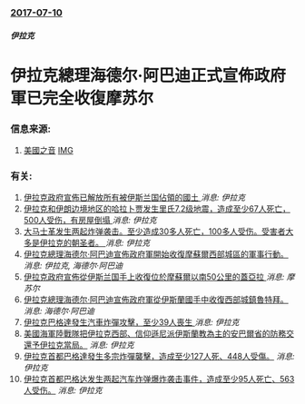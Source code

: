 ### [2017-07-10](/news/2017/07/10/index.md)

##### 伊拉克
# 伊拉克總理海德尔·阿巴迪正式宣佈政府軍已完全收復摩苏尔 




### 信息来源:

1. [美國之音](https://www.voachinese.com/a/iraq-mosul/3936959.html) [IMG](https://gdb.voanews.com/5FCF39E6-D7F6-4FC0-B74D-A98046DA40A9_w1200_r1_s.jpg)

### 有关:

1. [伊拉克政府宣佈已解放所有被伊斯兰国佔領的國土 ](/zh/news/2017/12/9/伊拉克政府宣佈已解放所有被伊斯兰国佔領的國土.md) _消息: 伊拉克_
2. [伊拉克和伊朗边境地区的哈拉卜贾发生里氏7.2级地震，造成至少67人死亡，500人受伤，有房屋倒塌 ](/zh/news/2017/11/12/伊拉克和伊朗边境地区的哈拉卜贾发生里氏72级地震-造成至少67人死亡-500人受伤-有房屋倒塌.md) _消息: 伊拉克_
3. [大马士革发生两起炸弹袭击。至少造成30多人死亡，100多人受伤。受害者大多是伊拉克的朝圣者。 ](/zh/news/2017/03/11/大马士革发生两起炸弹袭击-至少造成30多人死亡-100多人受伤-受害者大多是伊拉克的朝圣者.md) _消息: 伊拉克_
4. [伊拉克總理海德尔·阿巴迪宣佈政府軍開始收復摩蘇爾西部城區的軍事行動。 ](/zh/news/2017/02/19/伊拉克總理海德尔-阿巴迪宣佈政府軍開始收復摩蘇爾西部城區的軍事行動.md) _消息: 伊拉克, 海德尔·阿巴迪_
5. [伊拉克政府宣佈從伊斯兰国手上收復位於摩蘇爾以南50公里的蓋亞拉 ](/zh/news/2016/08/25/伊拉克政府宣佈從伊斯兰国手上收復位於摩蘇爾以南50公里的蓋亞拉.md) _消息: 摩苏尔_
6. [伊拉克總理海德尔·阿巴迪宣佈政府軍從伊斯蘭國手中收復西部城鎮魯特拜。 ](/zh/news/2016/05/18/伊拉克總理海德尔-阿巴迪宣佈政府軍從伊斯蘭國手中收復西部城鎮魯特拜.md) _消息: 海德尔·阿巴迪_
7. [ 伊拉克巴格達發生汽車炸彈攻擊，至少39人喪生 ](/zh/news/2013/12/8/伊拉克巴格達發生汽車炸彈攻擊-至少39人喪生.md) _消息: 伊拉克_
8. [ 美國海軍陸戰隊把伊拉克西部、信仰遜尼派伊斯蘭教為主的安巴爾省的防務交還予伊拉克當局。](/zh/news/2010/01/23/美國海軍陸戰隊把伊拉克西部-信仰遜尼派伊斯蘭教為主的安巴爾省的防務交還予伊拉克當局.md) _消息: 伊拉克_
9. [伊拉克首都巴格達發生多宗炸彈襲擊，造成至少127人死、448人受傷。](/zh/news/2009/12/8/伊拉克首都巴格達發生多宗炸彈襲擊-造成至少127人死-448人受傷.md) _消息: 伊拉克_
10. [ 伊拉克首都巴格达发生两起汽车炸弹爆炸袭击事件，造成至少95人死亡、563人受伤。](/zh/news/2009/08/19/伊拉克首都巴格达发生两起汽车炸弹爆炸袭击事件-造成至少95人死亡-563人受伤.md) _消息: 伊拉克_
